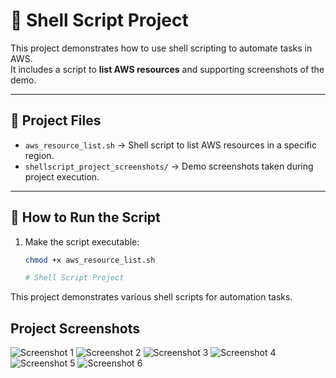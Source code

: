 # 🐚 Shell Script Project

This project demonstrates how to use shell scripting to automate tasks in AWS.  
It includes a script to **list AWS resources** and supporting screenshots of the demo.

---

## 📂 Project Files
- `aws_resource_list.sh` → Shell script to list AWS resources in a specific region.  
- `shellscript_project_screenshots/` → Demo screenshots taken during project execution.  

---

## 🚀 How to Run the Script
1. Make the script executable:
   ```bash
   chmod +x aws_resource_list.sh

   # Shell Script Project

This project demonstrates various shell scripts for automation tasks.

## Project Screenshots

![Screenshot 1](shellscript_project_screenshots/screenshot1.png)
![Screenshot 2](shellscript_project_screenshots/screenshot2.png)
![Screenshot 3](shellscript_project_screenshots/screenshot3.png)
![Screenshot 4](shellscript_project_screenshots/screenshot4.png)
![Screenshot 5](shellscript_project_screenshots/screenshot5.png)
![Screenshot 6](shellscript_project_screenshots/screenshot6.png)


